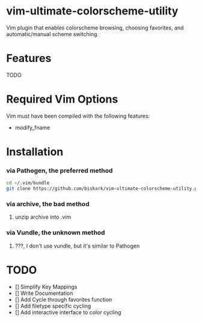 vim-ultimate-colorscheme-utility
================================

Vim plugin that enables colorscheme browsing, choosing favorites, and automatic/manual scheme switching.

Features
========
TODO

Required Vim Options
====================
Vim must have been compiled with the following features:
- modify\_fname

Installation
============

### via Pathogen, the preferred method

```bash
cd ~/.vim/bundle
git clone https://github.com/biskark/vim-ultimate-colorscheme-utility.git
```

### via archive, the bad method
1. unzip archive into .vim

### via Vundle, the unknown method
1. ???, I don't use vundle, but it's similar to Pathogen

TODO
====
- [] Simplify Key Mappings
- [] Write Documentation
- [] Add Cycle through favorites function
- [] Add filetype specific cycling
- [] Add interactive interface to color cycling
